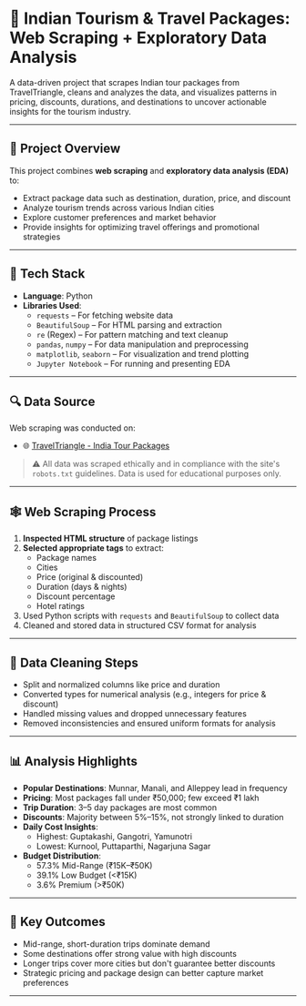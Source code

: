 
# 🧭 Indian Tourism & Travel Packages: Web Scraping + Exploratory Data Analysis

A data-driven project that scrapes Indian tour packages from TravelTriangle, cleans and analyzes the data, and visualizes patterns in pricing, discounts, durations, and destinations to uncover actionable insights for the tourism industry.

---

## 📌 Project Overview

This project combines **web scraping** and **exploratory data analysis (EDA)** to:

- Extract package data such as destination, duration, price, and discount
- Analyze tourism trends across various Indian cities
- Explore customer preferences and market behavior
- Provide insights for optimizing travel offerings and promotional strategies

---

## 🧰 Tech Stack

- **Language**: Python
- **Libraries Used**:
  - `requests` – For fetching website data
  - `BeautifulSoup` – For HTML parsing and extraction
  - `re` (Regex) – For pattern matching and text cleanup
  - `pandas`, `numpy` – For data manipulation and preprocessing
  - `matplotlib`, `seaborn` – For visualization and trend plotting
  - `Jupyter Notebook` – For running and presenting EDA

---

## 🔍 Data Source

Web scraping was conducted on:

- 🌐 [TravelTriangle - India Tour Packages](https://traveltriangle.com/tour-packages/india)

> ⚠️ All data was scraped ethically and in compliance with the site's `robots.txt` guidelines. Data is used for educational purposes only.

---

## 🕸️ Web Scraping Process

1. **Inspected HTML structure** of package listings
2. **Selected appropriate tags** to extract:
   - Package names
   - Cities
   - Price (original & discounted)
   - Duration (days & nights)
   - Discount percentage
   - Hotel ratings
3. Used Python scripts with `requests` and `BeautifulSoup` to collect data
4. Cleaned and stored data in structured CSV format for analysis

---

## 🧹 Data Cleaning Steps

- Split and normalized columns like price and duration
- Converted types for numerical analysis (e.g., integers for price & discount)
- Handled missing values and dropped unnecessary features
- Removed inconsistencies and ensured uniform formats for analysis

---

## 📊 Analysis Highlights

- **Popular Destinations**: Munnar, Manali, and Alleppey lead in frequency
- **Pricing**: Most packages fall under ₹50,000; few exceed ₹1 lakh
- **Trip Duration**: 3–5 day packages are most common
- **Discounts**: Majority between 5%–15%, not strongly linked to duration
- **Daily Cost Insights**:
  - Highest: Guptakashi, Gangotri, Yamunotri
  - Lowest: Kurnool, Puttaparthi, Nagarjuna Sagar
- **Budget Distribution**:
  - 57.3% Mid-Range (₹15K–₹50K)
  - 39.1% Low Budget (<₹15K)
  - 3.6% Premium (>₹50K)

---

## 🎯 Key Outcomes

- Mid-range, short-duration trips dominate demand
- Some destinations offer strong value with high discounts
- Longer trips cover more cities but don't guarantee better discounts
- Strategic pricing and package design can better capture market preferences

---



